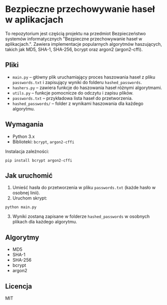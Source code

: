 # Bezpieczne przechowywanie haseł w aplikacjach

To repozytorium jest częścią projektu na przedmiot Bezpieczeństwo systemów informatycznych "Bezpieczne przechowywanie haseł w aplikacjach.". Zawiera implementacje popularnych algorytmów haszujących, takich jak MD5, SHA-1, SHA-256, bcrypt oraz argon2 (argon2-cffi).

## Pliki

- `main.py` – główny plik uruchamiający proces haszowania haseł z pliku `passwords.txt` i zapisujący wyniki do folderu `hashed_passwords`.
- `hashers.py` – zawiera funkcje do haszowania haseł różnymi algorytmami.
- `utils.py` – funkcje pomocnicze do odczytu i zapisu plików.
- `passwords.txt` – przykładowa lista haseł do przetworzenia.
- `hashed_passwords/` – folder z wynikami haszowania dla każdego algorytmu.

## Wymagania

- Python 3.x
- Biblioteki: `bcrypt`, `argon2-cffi`

Instalacja zależności:

```
pip install bcrypt argon2-cffi
```

## Jak uruchomić

1. Umieść hasła do przetworzenia w pliku `passwords.txt` (każde hasło w osobnej linii).
2. Uruchom skrypt:

```
python main.py
```

3. Wyniki zostaną zapisane w folderze `hashed_passwords` w osobnych plikach dla każdego algorytmu.

## Algorytmy

- MD5
- SHA-1
- SHA-256
- bcrypt
- argon2

## Licencja

MIT
